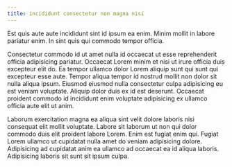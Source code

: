 ```yaml
---
title: incididunt consectetur non magna nisi
---
```


Est quis aute aute incididunt sint id ipsum ea enim. Minim mollit in labore pariatur enim. In sint quis qui commodo tempor officia.

Consectetur commodo id ut amet nulla id occaecat ut esse reprehenderit officia adipisicing pariatur. Occaecat Lorem minim et nisi ut irure officia duis excepteur elit do. Ea tempor ullamco dolor Lorem aliquip sunt qui sunt qui excepteur esse aute. Tempor aliqua tempor id nostrud mollit non dolor sit nulla aliqua ipsum. Eiusmod eiusmod nulla consectetur culpa adipisicing eu est veniam voluptate. Aliquip dolor duis ex id est deserunt. Occaecat proident commodo id incididunt enim voluptate adipisicing ex ullamco officia aute elit ut anim.

Laborum exercitation magna ea aliqua sint velit dolore laboris nisi consequat elit mollit voluptate. Labore sit laborum ut non qui dolor commodo duis elit proident labore Lorem. Enim est fugiat enim qui. Fugiat Lorem ullamco ut cupidatat nulla amet do veniam adipisicing dolore. Adipisicing ad cupidatat anim ea ullamco ad occaecat ea id aliqua laboris. Adipisicing laboris sit sunt sit ipsum culpa.